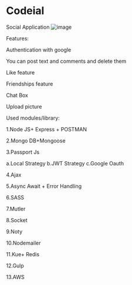 # Codeial
Social Application
![image](https://user-images.githubusercontent.com/55282736/132902233-fda46a3b-2860-4df4-98c6-852dd006c61e.png)

Features:

Authentication with google 

You can post text and comments and delete them

Like feature

Friendships feature

Chat Box

Upload picture

Used modules/library:

1.Node JS+ Express + POSTMAN

2.Mongo DB+Mongoose

3.Passport Js

  a.Local Strategy
  b.JWT Strategy
  c.Google Oauth
  
4.Ajax

5.Async Await + Error Handling

6.SASS

7.Mutler

8.Socket

9.Noty

10.Nodemailer

11.Kue+ Redis

12.Gulp

13.AWS

